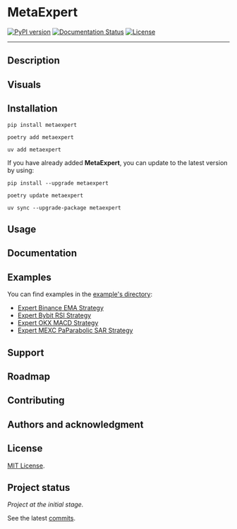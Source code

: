 # MetaExpert

[![PyPI version](https://badge.fury.io/py/metaexpert.svg)](https://badge.fury.io/py/metaexpert)
[![Documentation Status](https://readthedocs.org/projects/metaexpert/badge/?version=latest)](https://metaexpert.readthedocs.io/en/latest/?badge=latest)
[![License](https://img.shields.io/badge/license-MIT-blue.svg)](LICENSE)

---

## Description

## Visuals

## Installation

```shell
pip install metaexpert
```

```shell
poetry add metaexpert
```

```shell
uv add metaexpert
```

If you have already added **MetaExpert**, you can update to the latest version by using:

```shell
pip install --upgrade metaexpert
```

```shell
poetry update metaexpert
```

```shell
uv sync --upgrade-package metaexpert
```

## Usage

## Documentation

## Examples

You can find examples in the [example's directory](examples):

- [Expert Binance EMA Strategy](examples/expert_binance_ema)
- [Expert Bybit RSI Strategy](examples/expert_bybit_rsi)
- [Expert OKX MACD Strategy](examples/expert_okx_macd)
- [Expert MEXC PaParabolic SAR Strategy](examples/expert_mexc_psar)

## Support

## Roadmap

## Contributing

## Authors and acknowledgment

## License

[MIT License](LICENSE).

## Project status

_Project at the initial stage._

See the latest [commits](https://github.com/teratron/metaexpert/commits/master).
